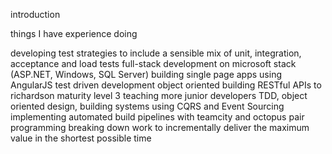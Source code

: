 introduction

things I have experience doing

developing test strategies to include a sensible mix of unit, integration, acceptance and load tests
full-stack development on microsoft stack (ASP.NET, Windows, SQL Server)
building single page apps using AngularJS
test driven development
object oriented
building RESTful APIs to richardson maturity level 3
teaching more junior developers TDD, object oriented design,
building systems using CQRS and Event Sourcing
implementing automated build pipelines with teamcity and octopus
pair programming
breaking down work to incrementally deliver the maximum value in the shortest possible time
